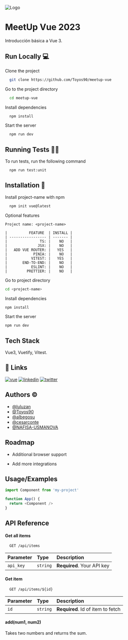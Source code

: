 
![Logo](https://upload.wikimedia.org/wikipedia/commons/f/f1/Vue.png)


# MeetUp Vue 2023

Introducción básica a Vue 3.


## Run Locally  💻

Clone the project

```bash
  git clone https://github.com/Toyos90/meetup-vue
```

Go to the project directory

```bash
  cd meetup-vue
```

Install dependencies

```bash
  npm install
```

Start the server

```bash
  npm run dev
```


## Running Tests 🕵🏽

To run tests, run the following command

```bash
  npm run test:unit
```


## Installation 💽

Install project-name with npm

```bash
  npm init vue@latest
```

Optional features
```http
Project name: <project-name> 

|          FEATURE  | INSTALL |
| ----------------- | ------- |
|               TS: |    NO   |
|              JSX: |    NO   |
|   ADD VUE ROUTER: |   YES   |
|            PINIA: |    NO   |
|           VITEST: |   YES   |
|       END-TO-END: |    NO   |
|           ESLINT: |    NO   |
|         PRETTIER: |    NO   |
```

Go to project directory
```bash
cd <project-name>
```
Install dependencies
```bash
npm install
```
Start the server
```bash
npm run dev
```
## Tech Stack

Vue3, Vuetify, Vitest.

## 🔗 Links
[![vue](https://img.shields.io/badge/Vue3-'?style=for-the-badge&logo=ko-fi&logoColor=white)](https://vuejs.org/)
[![linkedin](https://img.shields.io/badge/linkedin-0A66C2?style=for-the-badge&logo=linkedin&logoColor=white)](https://router.vuejs.org/)
[![twitter](https://img.shields.io/badge/twitter-1DA1F2?style=for-the-badge&logo=twitter&logoColor=white)](https://twitter.com/)


## Authors ©️

- [@luluzan](https://github.com/luluzan)
- [@Toyos90](https://github.com/Toyos90)
- [@albegosu](https://github.com/albegosu)
- [@cesarconte](https://github.com/cesarconte)
- [@NAFISA-USMANOVA](https://github.com/NAFISA-USMANOVA)


## Roadmap

- Additional browser support

- Add more integrations


## Usage/Examples

```javascript
import Component from 'my-project'

function App() {
  return <Component />
}
```


## API Reference

#### Get all items

```http
  GET /api/items
```

| Parameter | Type     | Description                |
| :-------- | :------- | :------------------------- |
| `api_key` | `string` | **Required**. Your API key |

#### Get item

```http
  GET /api/items/${id}
```

| Parameter | Type     | Description                       |
| :-------- | :------- | :-------------------------------- |
| `id`      | `string` | **Required**. Id of item to fetch |

#### add(num1, num2)

Takes two numbers and returns the sum.

